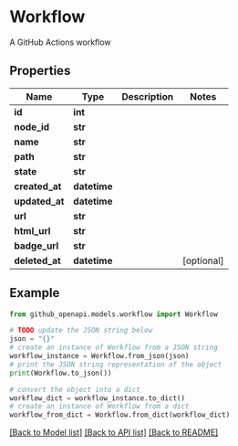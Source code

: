 # Workflow

A GitHub Actions workflow

## Properties

Name | Type | Description | Notes
------------ | ------------- | ------------- | -------------
**id** | **int** |  | 
**node_id** | **str** |  | 
**name** | **str** |  | 
**path** | **str** |  | 
**state** | **str** |  | 
**created_at** | **datetime** |  | 
**updated_at** | **datetime** |  | 
**url** | **str** |  | 
**html_url** | **str** |  | 
**badge_url** | **str** |  | 
**deleted_at** | **datetime** |  | [optional] 

## Example

```python
from github_openapi.models.workflow import Workflow

# TODO update the JSON string below
json = "{}"
# create an instance of Workflow from a JSON string
workflow_instance = Workflow.from_json(json)
# print the JSON string representation of the object
print(Workflow.to_json())

# convert the object into a dict
workflow_dict = workflow_instance.to_dict()
# create an instance of Workflow from a dict
workflow_from_dict = Workflow.from_dict(workflow_dict)
```
[[Back to Model list]](../README.md#documentation-for-models) [[Back to API list]](../README.md#documentation-for-api-endpoints) [[Back to README]](../README.md)


